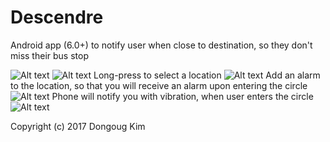 # Descendre
Android app (6.0+) to notify user when close to destination, so they don't miss their bus stop

![Alt text](/readme/1.png?raw=true "App Layout")
![Alt text](/readme/2.png?raw=true "App Layout")
Long-press to select a location
![Alt text](/readme/3.png?raw=true "App Layout")
Add an alarm to the location, so that you will receive an alarm upon entering the circle
![Alt text](/readme/4.png?raw=true "App Layout")
Phone will notify you with vibration, when user enters the circle
![Alt text](/readme/5.png?raw=true "App Layout")

Copyright (c) 2017 Dongoug Kim
